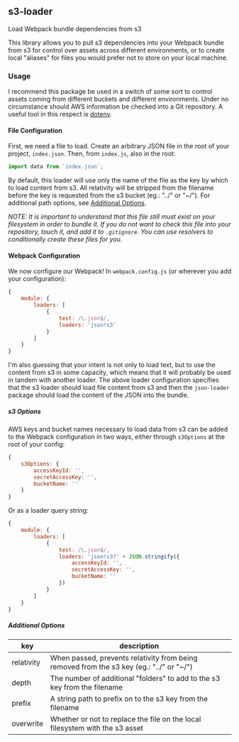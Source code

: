 ## s3-loader
Load Webpack bundle dependencies from s3

This library allows you to pull s3 dependencies into your Webpack bundle from
s3 for control over assets across different environments, or to create local
"aliases" for files you would prefer not to store on your local machine.

### Usage
I recommend this package be used in a switch of some sort to control assets
coming from different buckets and different environments. Under no circumstance
should AWS information be checked into a Git repository. A useful tool in this
respect is [dotenv](https://github.com/motdotla/dotenv "dotenv").

#### File Configuration
First, we need a file to load. Create an arbitrary JSON file in the root of
your project, `index.json`. Then, from `index.js`, also in the root:

```javascript
import data from `index.json`;
```

By default, this loader will use only the name of the file as the key by which
to load content from s3. All relativity will be stripped from the filename
before the key is requested from the s3 bucket (eg.: "../" or "~/"). For
additional path options, see [Additional Options](#additional-options).

*NOTE: It is important to understand that this file still must exist on your
filesystem in order to bundle it. If you do not want to check this file into
your repository, touch it, and add it to `.gitignore`. You can use resolvers to
conditionally create these files for you.*

#### Webpack Configuration
We now configure our Webpack! In `webpack.config.js` (or wherever you add your
configuration):

```javascript
{
    module: {
        loaders: [
            {
                test: /\.json$/,
                loaders: 'json!s3'
            }
        ]
    }
}
```

I'm also guessing that your intent is not only to load text, but to use the
content from s3 in some capacity, which means that it will probably be used in
tandem with another loader. The above loader configuration specifies that the s3
loader should load file content from s3 and then the `json-loader` package
should load the content of the JSON into the bundle.

##### s3 Options
AWS keys and bucket names necessary to load data from s3 can be added to the
Webpack configuration in two ways, either through `s3Options` at the root of
your config:

```javascript
{
    s3Options: {
        accessKeyId: '',
        secretAccessKey: '',
        bucketName: ''
    }
}
```

Or as a loader query string:

```javascript
{
    module: {
        loaders: [
            {
                test: /\.json$/,
                loaders: 'json!s3?' + JSON.stringify({
                    accessKeyId: '',
                    secretAccessKey: '',
                    bucketName: ''
                })
            }
        ]
    }
}
```

##### Additional Options

| key        | description                                                                              |
|------------|------------------------------------------------------------------------------------------|
| relativity | When passed, prevents relativity from being removed from the s3 key (eg.: "../" or "~/") |
| depth      | The number of additional "folders" to add to the s3 key from the filename                |
| prefix     | A string path to prefix on to the s3 key from the filename                               |
| overwrite  | Whether or not to replace the file on the local filesystem with the s3 asset             |